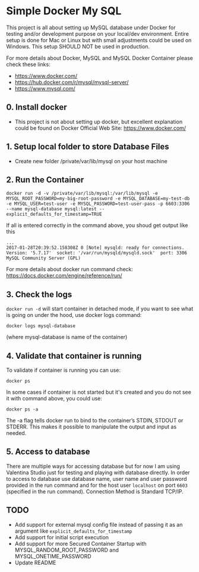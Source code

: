 # Simple Docker My SQL

This project is all about setting up MySQL database under Docker for testing and/or development purpose on your local/dev environment. 
Entire setup is done for Mac or Linux but with small adjustments could be used on Windows.
This setup SHOULD NOT be used in production.

For more details about Docker, MySQL and MySQL Docker Container please check these links:

- https://www.docker.com/
- https://hub.docker.com/r/mysql/mysql-server/
- https://www.mysql.com/

## 0. Install docker 

 - This project is not about setting up docker, but excellent explanation could be found on Docker Official Web Site: https://www.docker.com/
 

## 1. Setup local folder to store Database Files

 - Create new folder /private/var/lib/mysql on your host machine


## 2. Run the Container

```
docker run -d -v /private/var/lib/mysql:/var/lib/mysql -e MYSQL_ROOT_PASSWORD=my-big-root-password -e MYSQL_DATABASE=my-test-db -e MYSQL_USER=test-user -e MYSQL_PASSWORD=test-user-pass -p 6603:3306 --name mysql-database mysql:latest --explicit_defaults_for_timestamp=TRUE
```

If all is entered correctly in the command above, you shoud get output like this 
```
...
2017-01-28T20:39:52.158308Z 0 [Note] mysqld: ready for connections.
Version: '5.7.17'  socket: '/var/run/mysqld/mysqld.sock'  port: 3306  MySQL Community Server (GPL)
```

For more details about docker run command check: https://docs.docker.com/engine/reference/run/

## 3. Check the logs

`docker run -d` will start container in detached mode, if you want to see what is going on under the hood, use docker logs command:
```
docker logs mysql-database
``` 
(where mysql-database is name of the container) 

## 4. Validate that container is running 

To validate if container is running you can use:
```
docker ps
``` 

In some cases if container is not started but it's created and you do not see it with command above, you could use:
``` 
docker ps -a
```

The -a flag tells docker run to bind to the container’s STDIN, STDOUT or STDERR. This makes it possible to manipulate the output and input as needed.

## 5. Access to database

There are multiple ways for accessing database but for now I am using Valentina Studio just for testing and playing with database directly. In order to access to database use database name, user name and user password provided in the run command and for the host user `localhost` on port `6603` (specified in the run command). Connection Method is Standard TCP/IP.

## TODO
 - Add support for external mysql config file instead of passing it as an argument like `explicit_defaults_for_timestamp`
 - Add support for initial script execution 
 - Add support for more Secured Container Startup with MYSQL_RANDOM_ROOT_PASSWORD and MYSQL_ONETIME_PASSWORD
 - Update README
